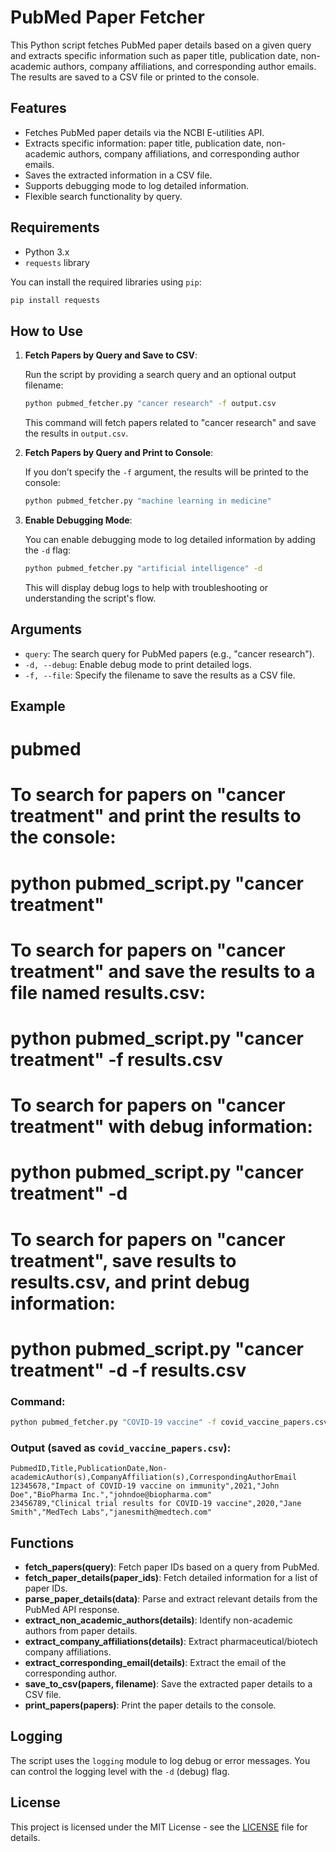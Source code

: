 
# PubMed Paper Fetcher

This Python script fetches PubMed paper details based on a given query and extracts specific information such as paper title, publication date, non-academic authors, company affiliations, and corresponding author emails. The results are saved to a CSV file or printed to the console.

## Features

- Fetches PubMed paper details via the NCBI E-utilities API.
- Extracts specific information: paper title, publication date, non-academic authors, company affiliations, and corresponding author emails.
- Saves the extracted information in a CSV file.
- Supports debugging mode to log detailed information.
- Flexible search functionality by query.

## Requirements

- Python 3.x
- `requests` library

You can install the required libraries using `pip`:

```bash
pip install requests
```

## How to Use

1. **Fetch Papers by Query and Save to CSV**:
   
   Run the script by providing a search query and an optional output filename:

   ```bash
   python pubmed_fetcher.py "cancer research" -f output.csv
   ```

   This command will fetch papers related to "cancer research" and save the results in `output.csv`.

2. **Fetch Papers by Query and Print to Console**:

   If you don’t specify the `-f` argument, the results will be printed to the console:

   ```bash
   python pubmed_fetcher.py "machine learning in medicine"
   ```

3. **Enable Debugging Mode**:

   You can enable debugging mode to log detailed information by adding the `-d` flag:

   ```bash
   python pubmed_fetcher.py "artificial intelligence" -d
   ```

   This will display debug logs to help with troubleshooting or understanding the script's flow.

## Arguments

- `query`: The search query for PubMed papers (e.g., "cancer research").
- `-d, --debug`: Enable debug mode to print detailed logs.
- `-f, --file`: Specify the filename to save the results as a CSV file.

## Example

# pubmed
# To search for papers on "cancer treatment" and print the results to the console:
# python pubmed_script.py "cancer treatment"

# To search for papers on "cancer treatment" and save the results to a file named results.csv:
# python pubmed_script.py "cancer treatment" -f results.csv

# To search for papers on "cancer treatment" with debug information:
# python pubmed_script.py "cancer treatment" -d


# To search for papers on "cancer treatment", save results to results.csv, and print debug information:
# python pubmed_script.py "cancer treatment" -d -f results.csv



### Command:
```bash
python pubmed_fetcher.py "COVID-19 vaccine" -f covid_vaccine_papers.csv
```

### Output (saved as `covid_vaccine_papers.csv`):

```csv
PubmedID,Title,PublicationDate,Non-academicAuthor(s),CompanyAffiliation(s),CorrespondingAuthorEmail
12345678,"Impact of COVID-19 vaccine on immunity",2021,"John Doe","BioPharma Inc.","johndoe@biopharma.com"
23456789,"Clinical trial results for COVID-19 vaccine",2020,"Jane Smith","MedTech Labs","janesmith@medtech.com"
```

## Functions

- **fetch_papers(query)**: Fetch paper IDs based on a query from PubMed.
- **fetch_paper_details(paper_ids)**: Fetch detailed information for a list of paper IDs.
- **parse_paper_details(data)**: Parse and extract relevant details from the PubMed API response.
- **extract_non_academic_authors(details)**: Identify non-academic authors from paper details.
- **extract_company_affiliations(details)**: Extract pharmaceutical/biotech company affiliations.
- **extract_corresponding_email(details)**: Extract the email of the corresponding author.
- **save_to_csv(papers, filename)**: Save the extracted paper details to a CSV file.
- **print_papers(papers)**: Print the paper details to the console.

## Logging

The script uses the `logging` module to log debug or error messages. You can control the logging level with the `-d` (debug) flag.

## License

This project is licensed under the MIT License - see the [LICENSE](LICENSE) file for details.
